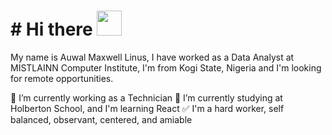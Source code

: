 # # Hi there <img src="assets/wave.gif" width="40">

My name is Auwal Maxwell Linus, I have worked as a Data Analyst at MISTLAINN Computer Institute, I'm from Kogi State, Nigeria and I'm looking for remote opportunities.

🔭 I’m currently working as a Technician
🌱 I’m currently studying at Holberton School, and I'm learning React
✅ I'm a hard worker, self balanced, observant, centered, and amiable
